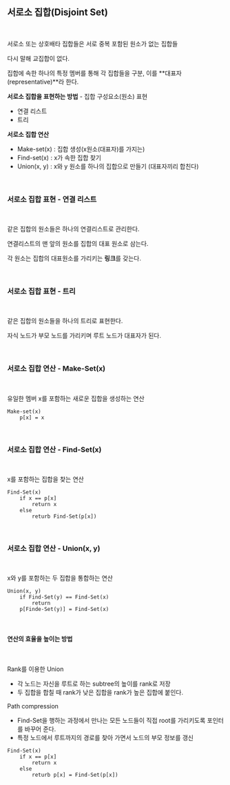 ## 서로소 집합(Disjoint Set)

<br>

서로소 또는 상호배타 집합들은 서로 중복 포함된 원소가 없는 집합들

다시 말해 교집합이 없다.

집합에 속한 하나의 특정 멤버를 통해 각 집합들을 구분, 이를 **대표자(representative)**라 한다.

**서로소 집합을 표현하는 방법** - 집합 구성요소(원소) 표현
- 연결 리스트
- 트리

**서로소 집합 연산**
- Make-set(x) : 집합 생성(x원소(대표자)를 가지는)
- Find-set(x) : x가 속한 집합 찾기
- Union(x, y) : x와 y 원소를 하나의 집합으로 만들기 (대표자끼리 합친다)

<br>

### 서로소 집합 표현 - 연결 리스트

<br>

같은 집합의 원소들은 하나의 연결리스트로 관리한다.

연결리스트의 맨 앞의 원소를 집합의 대표 원소로 삼는다.

각 원소는 집합의 대표원소를 가리키는 **링크**를 갖는다.

<br>

### 서로소 집합 표현 - 트리

<br>

같은 집합의 원소들을 하나의 트리로 표현한다.

자식 노드가 부모 노드를 가리키며 루트 노드가 대표자가 된다.

<br>

### 서로소 집합 연산 - Make-Set(x)

<br>

유일한 멤버 x를 포함하는 새로운 집합을 생성하는 연산

```
Make-set(x)
    p[x] = x
```

<br>

### 서로소 집합 연산 - Find-Set(x)

<br>

x를 포함하는 집합을 찾는 연산

```
Find-Set(x)
    if x == p[x]
        return x
    else
        returb Find-Set(p[x])
```

<br>

### 서로소 집합 연산 - Union(x, y)

<br>

x와 y를 포함하는 두 집합을 통합하는 연산

```
Union(x, y)
    if Find-Set(y) == Find-Set(x)
        return
    p[Finde-Set(y)] = Find-Set(x)
```

<br>

#### 연산의 효율을 높이는 방법

<br>

Rank를 이용한 Union
- 각 노드는 자신을 루트로 하는 subtree의 높이를 rank로 저장
- 두 집합을 합칠 때 rank가 낮은 집합을 rank가 높은 집합에 붙인다.

Path compression
- Find-Set을 행하는 과정에서 만나는 모든 노드들이 직접 root를 가리키도록 포인터를 바꾸어 준다.
- 특정 노드에서 루트까지의 경로를 찾아 가면서 노드의 부모 정보를 갱신

```
Find-Set(x)
    if x == p[x]
        return x
    else
        returb p[x] = Find-Set(p[x])
```